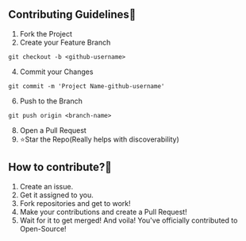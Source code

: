 ## Contributing Guidelines📕
1. Fork the Project
2. Create your Feature Branch
```shell
git checkout -b <github-username>
```
4. Commit your Changes
```shell
git commit -m 'Project Name-github-username'
```
6. Push to the Branch
```shell
git push origin <branch-name>
```
8. Open a Pull Request
9. ⭐️Star the Repo(Really helps with discoverability)

## How to contribute?💪
1. Create an issue.
2. Get it assigned to you.
3. Fork repositories and get to work!
4. Make your contributions and create a Pull Request!
5. Wait for it to get merged!
And voila! You've officially contributed to Open-Source!
